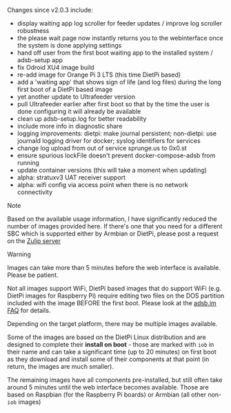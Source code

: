 Changes since v2.0.3 include:
- display waiting app log scroller for feeder updates / improve log scroller robustness
- the please wait page now instantly returns you to the webinterface once the system is done applying settings
- hand off user from the first boot waiting app to the installed system / adsb-setup app
- fix Odroid XU4 image build
- re-add image for Orange Pi 3 LTS (this time DietPi based)
- add a 'waiting app' that shows sign of life (and log files) during the long first boot of a DietPi based image
- yet another update to Ultrafeeder version
- pull Ultrafeeder earlier after first boot so that by the time the user is done configuring it will already be available
- clean up adsb-setup.log for better readability
- include more info in diagnostic share
- logging improvements: dietpi: make journal persistent; non-dietpi: use journald logging driver for docker; syslog identifiers for services
- change log upload from out of service sprunge.us to 0x0.st
- ensure spurious lockFile doesn't prevent docker-compose-adsb from running
- update container versions (this will take a moment when updating)
- alpha: stratuxv3 UAT receiver support
- alpha: wifi config via access point when there is no network connectivity

> [!NOTE]
> Based on the available usage information, I have significantly reduced the number of images provided here. If there's one that you need for a different SBC which is supported either by Armbian or DietPi, please post a request on the [Zulip server](https://adsblol.zulipchat.com/#narrow/stream/391168-adsb-feeder-image)

> [!WARNING]
> Images can take more than 5 minutes before the web interface is available. Please be patient.
>
> Not all images support WiFi, DietPi based images that do support WiFi (e.g. DietPi images for Raspberry Pi) require editing two files on the DOS partition included with the image BEFORE the first boot. Please look at the [adsb.im FAQ](https://adsb.im/faq) for details.

Depending on the target platform, there may be multiple images available.

Some of the images are based on the DietPi Linux distribution and are designed to complete their **install on boot** - those are marked with `iob` in their name and can take a significant time (up to 20 minutes) on first boot as they download and install some of their components at that point (in return, the images are much smaller).

The remaining images have all components pre-installed, but still often take around 5 minutes until the web interface becomes available. Those are based on Raspbian (for the Raspberry Pi boards) or Armbian (all other non-`iob` images)



